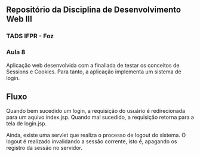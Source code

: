 ## Repositório da Disciplina de Desenvolvimento Web III
### TADS IFPR - Foz

### Aula 8


Aplicação web desenvolvida com a finaliada de testar os conceitos de Sessions e Cookies. Para tanto, a aplicação implementa um sistema de login. 

## Fluxo

Quando bem sucedido um login, a requisição do usuário é redirecionada para um aquivo index.jsp. Quando mal sucedido, a requisição retorna para a tela de login.jsp.

Ainda, existe uma servlet que realiza o processo de logout do sistema. O logout é realizado invalidando a sessão corrente, isto é, apagando os registro da sessão no servidor.
